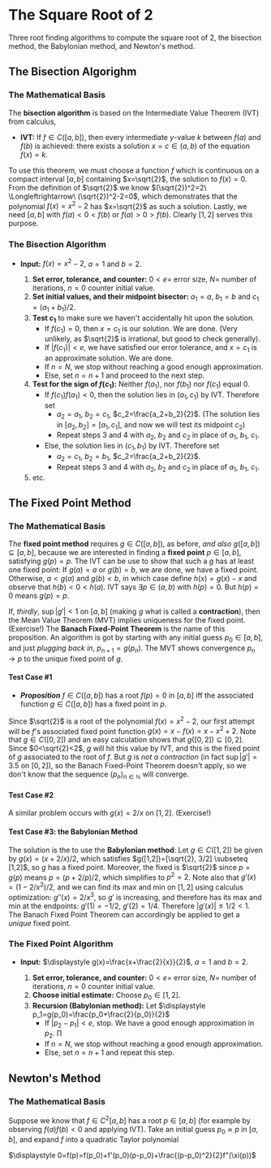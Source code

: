 # The Square Root of 2

Three root finding algorithms to compute the square root of 2, the bisection method, the Babylonian method, and Newton's method.

## The Bisection Algorighm

### The Mathematical Basis
The **bisection algorithm** is based on the Intermediate Value Theorem (IVT) from calculus, 

* **IVT:** If $f\in C([a,b])$, then every intermediate $y$-value $k$ between $f(a)$ and $f(b)$ is achieved: there exists a solution $x=c\in (a,b)$ of the equation $f(x)=k$.

To use this theorem, we must choose a function $f$ which is continuous on a compact interval $[a,b]$ containing $x=\sqrt{2}$, the solution to $f(x)=0$.  From the definition of $\sqrt{2}$ we know $(\sqrt{2})^2=2\ \Longleftrightarrow\ (\sqrt{2})^2-2=0$, which demonstrates that the polynomial $f(x)=x^2-2$ has $x=\sqrt{2}$ as such a solution. Lastly, we need $[a,b]$ with $f(a)<0<f(b)$ or $f(a)>0>f(b)$.  Clearly $[1,2]$ serves this purpose.  

### The Bisection Algorithm
* **Input:**  $f(x)=x^2-2$, $a=1$ and $b=2$.

    1. **Set error, tolerance, and counter:** $0<e=$ error size, $N=$ number of iterations, $n=0$ counter initial value.
    2. **Set initial values, and their midpoint bisector:** $a_1=a$, $b_1=b$ and $c_1=(a_1+b_1)/2$.
    3. **Test $c_1$** to make sure we haven't accidentally hit upon the solution.
        + If $f(c_1)=0$, then $x=c_1$ is our solution. We are done. (Very unlikely, as $\sqrt{2}$ is irrational, but good to check generally).
        + If $|f(c_1)|<e$, we have satisfied our error tolerance, and $x=c_1$ is an approximate solution. We are done. 
        + If $n=N$, we stop without reaching a good enough approximation.
        + Else, set $n=n+1$ and proceed to the next step.  
    4. **Test for the sign of $f(c_1)$:** Neither $f(a_1)$, nor $f(b_1)$ nor $f(c_1)$ equal $0$. 
        + If $f(c_1)f(a_1)<0$, then the solution lies in $(a_1,c_1)$ by IVT.  Therefore set 
            * $a_2=a_1$, $b_2=c_1$, $c_2=\frac{a_2+b_2}{2}$.  (The solution lies in $[a_2,b_2]=[a_1,c_1]$, and now we will test its midpoint $c_2$)
            * Repeat steps 3 and 4 with $a_2$, $b_2$ and $c_2$ in place of $a_1$, $b_1$, $c_1$.
        + Else, the solution lies in $(c_1,b_1)$ by IVT.  Therefore set 
            * $a_2=c_1$, $b_2=b_1$, $c_2=\frac{a_2+b_2}{2}$.
            * Repeat steps 3 and 4 with $a_2$, $b_2$ and $c_2$ in place of $a_1$, $b_1$, $c_1$.
    5. etc.

## The Fixed Point Method

### The Mathematical Basis

The **fixed point method** requires $g\in C([a,b])$, as before, *and also* $g([a,b])\subseteq [a,b]$, because we are interested in finding a **fixed point** $p\in [a,b]$, satisfying $g(p)=p$.  The IVT can be use to show that such a $g$ has at least one fixed point:  If $g(a)=a$ or $g(b)=b$, we are done, we have a fixed point.  Otherwise, $a<g(a)$ and $g(b)<b$, in which case define $h(x)=g(x)-x$ and observe that $h(b)<0<h(a)$.  IVT says $\exists p\in (a,b)$ with $h(p)=0$.  But $h(p)=0$ means $g(p)=p$.  

If, *thirdly*, $\sup |g'|<1$ on $[a,b]$ (making $g$ what is called a **contraction**), then the Mean Value Theorem (MVT) implies uniqueness for the fixed point. (Exercise!)  The **Banach Fixed-Point Theorem** is the name of this proposition.  An algorithm is got by starting with any initial guess $p_0\in [a,b]$, and just *plugging back in*, $p_{n+1}=g(p_n)$.   The MVT shows convergence $p_n\to p$ to the unique fixed point of $g$.  

#### Test Case \#1

* ***Proposition*** $f\in C([a,b])$ has a root $f(p)=0$ in $[a,b]$ iff the associated function $g\in C([a,b])$ has a fixed point in $p$.

Since $\sqrt{2}$ is a root of the polynomial $f(x) = x^2-2$, our first attempt will be $f$'s associated fixed point function $g(x) = x-f(x) = x-x^2+2$.  Note that $g\in C([0,2])$ and an easy calculation shows that $g([0,2])\subseteq [0,2]$.  Since $0<\sqrt{2}<2$, $g$ will hit this value by IVT, and this is the fixed point of $g$ associated to the root of $f$. But $g$ is *not a contraction* (in fact $\sup |g'|=3.5$ on $[0,2]$), so the Banach Fixed-Point Theorem doesn't apply, so we don't know that the sequence $(p_n)_{n\in \mathbb{N}}$ will converge.  

#### Test Case \#2

A similar problem occurs with $g(x) = 2/x$ on $[1,2]$. (Exercise!)

#### Test Case \#3: the Babylonian Method

The solution is the to use the **Babylonian method**:  Let $g\in C([1,2])$ be given by $g(x) = (x+2/x)/2$, which satisfies $g([1,2])=[\sqrt{2}, 3/2] \subseteq [1,2]$, so $g$ has a fixed point. Moreover, the fixed is $\sqrt{2}$ since $p=g(p)$ means $p=(p+2/p)/2$, which simplifies to $p^2=2$. Note also that $g'(x) = (1-2/x^2)/2$, and we can find its max and min on $[1,2]$ using calculus optimization: $g''(x) = 2/x^3$, so $g'$ is increasing, and therefore has its max and min at the endpoints:  $g'(1) = -1/2$, $g'(2) = 1/4$.  Therefore $|g'(x)| \leq 1/2 < 1$.  The Banach Fixed Point Theorem can accordingly be applied to get a *unique* fixed point.

### The Fixed Point Algorithm

* **Input:**  $\displaystyle g(x)=\frac{x+\frac{2}{x}}{2}$, $a=1$ and $b=2$.

    1. **Set error, tolerance, and counter:** $0<e=$ error size, $N=$ number of iterations, $n=0$ counter initial value.
    2. **Choose initial estimate:** Choose $p_0\in [1,2]$.
    3. **Recursion (Babylonian method):** Let $\displaystyle p_1=g(p_0)=\frac{p_0+\frac{2}{p_0}}{2}$
        + If $|p_2-p_1|<e$, stop.  We have a good enough approximation in $p_2$.  ∏
        + If $n=N$, we stop without reaching a good enough approximation.
        + Else, set $n=n+1$ and repeat this step.  

## Newton's Method

### The Mathematical Basis

Suppose we know that $f\in C^2[a,b]$ has a root $p\in [a,b]$ (for example by observing $f(a)f(b)<0$ and applying IVT). Take an initial guess $p_0\approx p$ in $[a,b]$, and expand $f$ into a quadratic Taylor polynomial 

$\displaystyle 0=f(p)=f(p_0)+f'(p_0)(p-p_0)+\frac{(p-p_0)^2}{2}f"(\xi(p))$